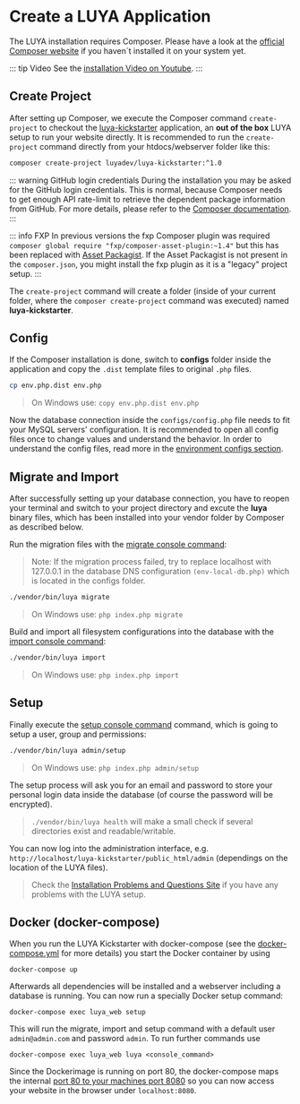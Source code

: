 # Create a LUYA Application

The LUYA installation requires Composer. Please have a look at the [official Composer website](https://getcomposer.org/doc/00-intro.md) if you haven´t installed it on your system yet.

::: tip Video
See the [installation Video on Youtube](https://www.youtube.com/watch?v=Ybq878PMe_U).
:::

## Create Project

After setting up Composer, we execute the Composer command `create-project` to checkout the [luya-kickstarter](https://github.com/luyadev/luya-kickstarter-bootstrap4) application, an **out of the box** LUYA setup to run your website directly. It is recommended to run the `create-project` command directly from your htdocs/webserver folder like this:

```sh
composer create-project luyadev/luya-kickstarter:^1.0
```

::: warning GitHub login credentials
During the installation you may be asked for the GitHub login credentials. This is normal, because Composer needs to get enough API rate-limit to retrieve the dependent package information from GitHub. For more details, please refer to the [Composer documentation](https://getcomposer.org/doc/articles/troubleshooting.md#api-rate-limit-and-oauth-tokens).
:::

::: info FXP
In previous versions the fxp Composer plugin was required `composer global require "fxp/composer-asset-plugin:~1.4"` but this has been replaced with [Asset Packagist](https://asset-packagist.org). If the Asset Packagist is not present in the `composer.json`, you might install the fxp plugin as it is a "legacy" project setup.
:::

The `create-project` command will create a folder (inside of your current folder, where the `composer create-project` command was executed) named **luya-kickstarter**. 

## Config

If the Composer installation is done, switch to **configs** folder inside the application and copy the `.dist` template files to original `.php` files.

```sh
cp env.php.dist env.php
```

> On Windows use:  `copy env.php.dist env.php`

Now the database connection inside the `configs/config.php` file needs to fit your MySQL servers' configuration. It is recommended to open all config files once to change values and understand the behavior. In order to understand the config files, read more in the [environment configs section](/guide/installation/environments.html).

## Migrate and Import

After successfully setting up your database connection, you have to reopen your terminal and switch to your project directory and excute the **luya** binary files, which has been installed into your vendor folder by Composer as described below.

Run the migration files with the [migrate console command](/guide/app/console):

> Note: If the migration process failed, try to replace localhost with 127.0.0.1 in the database DNS configuration `(env-local-db.php)` which is located in the  configs folder.

```sh
./vendor/bin/luya migrate
```

> On Windows use: `php index.php migrate`

Build and import all filesystem configurations into the database with the [import console command](/guide/app/console):

```sh
./vendor/bin/luya import
```

> On Windows use: `php index.php import`

## Setup

Finally execute the [setup console command](/guide/app/console) command, which is going to setup a user, group and permissions:

```sh
./vendor/bin/luya admin/setup
```

> On Windows use: `php index.php admin/setup`

The setup process will ask you for an email and password to store your personal login data inside the database (of course the password will be encrypted).

> `./vendor/bin/luya health` will make a small check if several directories exist and readable/writable.

You can now log into the administration interface, e.g. `http://localhost/luya-kickstarter/public_html/admin` (dependings on the location of the LUYA files).

> Check the [Installation Problems and Questions Site](/guide/installation/problems) if you have any problems with the LUYA setup.

## Docker (docker-compose)

When you run the LUYA Kickstarter with docker-compose (see the [docker-compose.yml](https://github.com/luyadev/luya-kickstarter/blob/master/docker-compose.yml) for more details) you start the Docker container by using

```
docker-compose up
```

Afterwards all dependencies will be installed and a webserver including a database is running. You can now run a specially Docker setup command:

```
docker-compose exec luya_web setup
``` 

This will run the migrate, import and setup command with a default user `admin@admin.com` and password `admin`. To run further commands use

```
docker-compose exec luya_web luya <console_command>
```

Since the Dockerimage is running on port 80, the docker-compose maps the internal [port 80 to your machines port 8080](https://github.com/luyadev/luya-kickstarter/blob/master/docker-compose.yml#L27) so you can now access your website in the browser under `localhost:8080`.